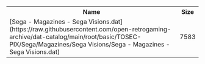 <table>
<tr><th>Name</th><th>Size</th></tr>
<tr><td>[Sega - Magazines - Sega Visions.dat](https://raw.githubusercontent.com/open-retrogaming-archive/dat-catalog/main/root/basic/TOSEC-PIX/Sega/Magazines/Sega Visions/Sega - Magazines - Sega Visions.dat)</td><td>7583</td></tr>
</table>
